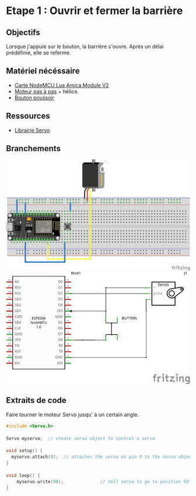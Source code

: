 # Etape 1 : Ouvrir et fermer la barrière

## Objectifs 
Lorsque j'appuie sur le bouton, la barrière s'ouvre. 
Après un délai prédéfinie, elle se referme.

## Matériel nécéssaire
- [Carte NodeMCU Lua Amica Module V2](https://leony.ydayslyon.fr/consumables/284)
- [Moteur pas à pas](https://leony.ydayslyon.fr/consumables/146) + hélice. 
- [Bouton poussoir](https://leony.ydayslyon.fr/consumables/237)

## Ressources
- [Librairie Servo](https://www.arduino.cc/reference/en/libraries/servo/)

## Branchements

![breaboard](../images/2-step-1_bb.png)
![schematics](../images/2-step-1_schem.png)

## Extraits de code 
Faire tourner le moteur Servo jusqu' à un certain angle. 
```c
#include <Servo.h>

Servo myservo;  // create servo object to control a servo

void setup() {
  myservo.attach(9);  // attaches the servo on pin 9 to the servo object
}

void loop() {
    myservo.write(90);              // tell servo to go to position 90°
}
```
